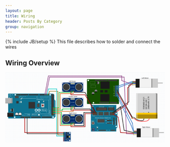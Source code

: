 ```yaml
---
layout: page
title: Wiring
header: Posts By Category
group: navigation
---
```

{% include JB/setup %}
This file describes how to solder and connect the wires

## Wiring Overview

![](static/wiring/schematic.png)
